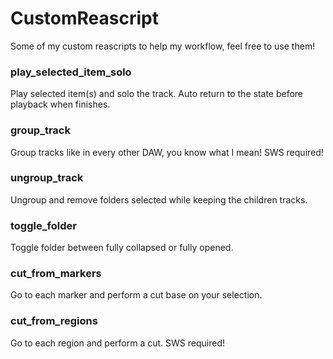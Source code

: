 # CustomReascript
Some of my custom reascripts to help my workflow, feel free to use them!

### play_selected_item_solo
Play selected item(s) and solo the track. Auto return to the state before playback when finishes.

### group_track
Group tracks like in every other DAW, you know what I mean! SWS required!

### ungroup_track
Ungroup and remove folders selected while keeping the children tracks.

### toggle_folder
Toggle folder between fully collapsed or fully opened.

### cut_from_markers
Go to each marker and perform a cut base on your selection.

### cut_from_regions
Go to each region and perform a cut. SWS required!